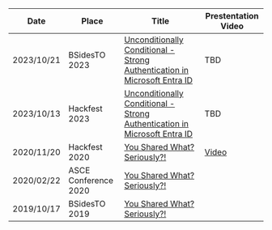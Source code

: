| Date | Place | Title |Prestentation Video|
| ---| --- | --- | --- |
| 2023/10/21 | BSidesTO 2023 | [Unconditionally Conditional - Strong Authentication in Microsoft Entra ID](https://github.com/nixy23/bsidesto2023)| TBD |
| 2023/10/13 | Hackfest 2023 | [Unconditionally Conditional - Strong Authentication in Microsoft Entra ID](https://github.com/nixy23/hackfest2023)| TBD |
| 2020/11/20 | Hackfest 2020 | [You Shared What? Seriously?!](https://cfp.hackfest.ca/hackfest-2020/speaker/XCAVFF/) | [Video](https://www.youtube.com/watch?v=XVxH0LEJCiQ) |
| 2020/02/22 | ASCE Conference 2020 | [You Shared What? Seriously?!](https://web.archive.org/web/20201001075732/https://acse.net/2020-acse-conference) | |
| 2019/10/17 | BSidesTO 2019 | [You Shared What? Seriously?!](http://www.securitybsides.com/w/page/134590041/BSidesTO%202019) | |
